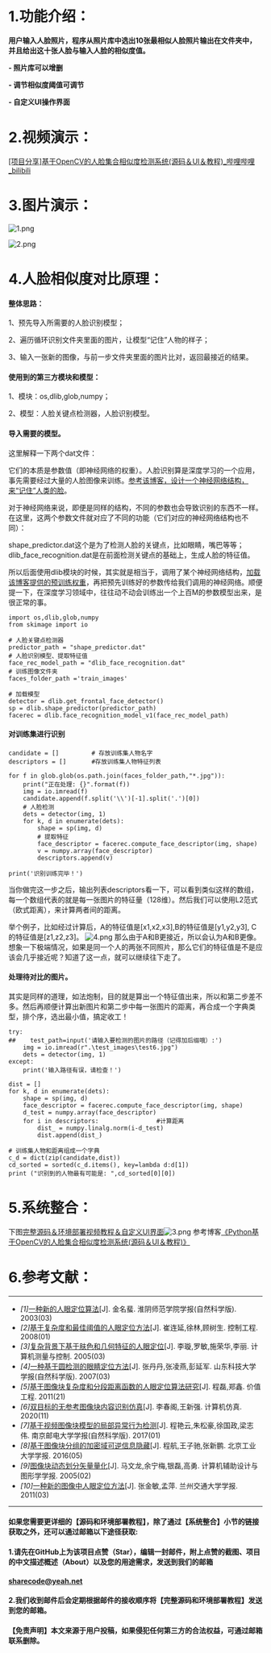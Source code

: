 ﻿
# **1.功能介绍：**

**用户****输入人脸照片****，程序从照片库中****选出10张最相似人脸照片输出在文件夹****中，并且****给出这十张人脸与输入人脸的相似度值****。**

**- 照片库可以增删**

**- 调节相似度阈值可调节**

**- 自定义UI操作界面**

# **2.视频演示：**

[[项目分享]基于OpenCV的人脸集合相似度检测系统(源码＆UI＆教程)_哔哩哔哩_bilibili](https://www.bilibili.com/video/BV1Wa41137CW/?vd_source=bc9aec86d164b67a7004b996143742dc)


# **3.图片演示：**

![1.png](c1fb0df24c7560cfd76ca9fd5d45a11c.png)

![2.png](b0b7b3650ddc71a9b93a3515cb2fa045.png)

# **4.人脸相似度对比原理：**
#### 整体思路：

1、预先导入所需要的人脸识别模型；

2、遍历循环识别文件夹里面的图片，让模型“记住”人物的样子；

3、输入一张新的图像，与前一步文件夹里面的图片比对，返回最接近的结果。

#### 使用到的第三方模块和模型：

1、模块：os,dlib,glob,numpy；

2、模型：人脸关键点检测器，人脸识别模型。

#### 导入需要的模型。

这里解释一下两个dat文件：

它们的本质是参数值（即神经网络的权重）。人脸识别算是深度学习的一个应用，事先需要经过大量的人脸图像来训练。[参考该博客，设计一个神经网络结构，来“记住”人类的脸](https://afdian.net/item?plan_id=daff878c5f4011edb19b52540025c377)。

对于神经网络来说，即便是同样的结构，不同的参数也会导致识别的东西不一样。在这里，这两个参数文件就对应了不同的功能（它们对应的神经网络结构也不同）：

shape_predictor.dat这个是为了检测人脸的关键点，比如眼睛，嘴巴等等；dlib_face_recognition.dat是在前面检测关键点的基础上，生成人脸的特征值。

所以后面使用dlib模块的时候，其实就是相当于，调用了某个神经网络结构，[加载该博客提供的预训练权重](https://mbd.pub/o/bread/Y5WUlJxp)，再把预先训练好的参数传给我们调用的神经网络。顺便提一下，在深度学习领域中，往往动不动会训练出一个上百M的参数模型出来，是很正常的事。
```
import os,dlib,glob,numpy
from skimage import io
 
# 人脸关键点检测器
predictor_path = "shape_predictor.dat"
# 人脸识别模型、提取特征值
face_rec_model_path = "dlib_face_recognition.dat"
# 训练图像文件夹
faces_folder_path ='train_images' 
 
# 加载模型
detector = dlib.get_frontal_face_detector()
sp = dlib.shape_predictor(predictor_path)
facerec = dlib.face_recognition_model_v1(face_rec_model_path)
```
#### 对训练集进行识别
```
candidate = []         # 存放训练集人物名字
descriptors = []       #存放训练集人物特征列表
 
for f in glob.glob(os.path.join(faces_folder_path,"*.jpg")):
    print("正在处理: {}".format(f))
    img = io.imread(f)
    candidate.append(f.split('\\')[-1].split('.')[0])
    # 人脸检测
    dets = detector(img, 1)
    for k, d in enumerate(dets): 
        shape = sp(img, d)
        # 提取特征
        face_descriptor = facerec.compute_face_descriptor(img, shape)
        v = numpy.array(face_descriptor) 
        descriptors.append(v)
 
print('识别训练完毕！')
```
当你做完这一步之后，输出列表descriptors看一下，可以看到类似这样的数组，每一个数组代表的就是每一张图片的特征量（128维）。然后我们可以使用L2范式（欧式距离），来计算两者间的距离。

举个例子，比如经过计算后，A的特征值是[x1,x2,x3],B的特征值是[y1,y2,y3], C的特征值是[z1,z2,z3]。
![4.png](17508e80527e8703c0b2daa05e1c8f0a.png)
那么由于A和B更接近，所以会认为A和B更像。想象一下极端情况，如果是同一个人的两张不同照片，那么它们的特征值是不是应该会几乎接近呢？知道了这一点，就可以继续往下走了。 

#### 处理待对比的图片。

其实是同样的道理，如法炮制，目的就是算出一个特征值出来，所以和第二步差不多。然后再顺便计算出新图片和第二步中每一张图片的距离，再合成一个字典类型，排个序，选出最小值，搞定收工！
```
try:
##    test_path=input('请输入要检测的图片的路径（记得加后缀哦）:')
    img = io.imread(r".\test_images\test6.jpg")
    dets = detector(img, 1)
except:
    print('输入路径有误，请检查！')
 
dist = []
for k, d in enumerate(dets):
    shape = sp(img, d)
    face_descriptor = facerec.compute_face_descriptor(img, shape)
    d_test = numpy.array(face_descriptor) 
    for i in descriptors:                #计算距离
        dist_ = numpy.linalg.norm(i-d_test)
        dist.append(dist_)
 
# 训练集人物和距离组成一个字典
c_d = dict(zip(candidate,dist))                
cd_sorted = sorted(c_d.items(), key=lambda d:d[1])
print ("识别到的人物最有可能是: ",cd_sorted[0][0])
```



# **5.系统整合：**

下图[完整源码＆环境部署视频教程＆自定义UI界面](https://s.xiaocichang.com/s/fc3048)![3.png](ee3d38db7cd199de781393005e17d6cf.png)
参考博客[《Python基于OpenCV的人脸集合相似度检测系统(源码＆UI＆教程)》](https://zhuanlan.zhihu.com/p/561111565)

# **6.参考文献：**

***
*   *[1]*[一种新的人眼定位算法](https://kns.cnki.net/kcms/detail/detail.aspx?filename=HYSK200303018&dbcode=CJFD&dbname=CJFD2003&v=_Qjs37e5DTZXPPXRRj-KlYhWEqDypNUOW2rPX08ztQNydTZBH7y0iwqlxv6W2cK2)[J]. 金名蜚.  淮阴师范学院学报(自然科学版). 2003(03)
*   *[2]*[基于复杂度和最佳阈值的人眼定位方法](https://kns.cnki.net/kcms/detail/detail.aspx?filename=JZDF200801005&dbcode=CJFD&dbname=CJFD2008&v=VMVdncVbKgsSuKQOxA3xBKML47q2NmqVxHNTahr7SIz9ED4SVpiKpSYav6hCyBFI)[J]. 崔连延,徐林,顾树生.  控制工程. 2008(01)
*   *[3]*[复杂背景下基于肤色和几何特征的人眼定位](https://kns.cnki.net/kcms/detail/detail.aspx?filename=JZCK20050300U&dbcode=CJFD&dbname=CJFD2005&v=ikGiI-mM43T8tCQvvnAlT81_dlFq_k7bdnZ3BS3UNNzn-KHyr9PAoQ5jHmXrCmJn)[J]. 李璇,罗敏,施荣华,李丽.  计算机测量与控制. 2005(03)
*   *[4]*[一种基于圆检测的眼睛定位方法](https://kns.cnki.net/kcms/detail/detail.aspx?filename=SDKY200703027&dbcode=CJFD&dbname=cjfd2007&v=PkFMXy-AC0gJJ46Ht_6-krRefBSCWNGosJO4qG7aFf3COx5LcVBImGG5kNZwKTgZ)[J]. 张丹丹,张凌燕,彭延军.  山东科技大学学报(自然科学版). 2007(03)
*   *[5]*[基于图像块复杂度和分段距离函数的人眼定位算法研究](https://kns.cnki.net/kcms/detail/detail.aspx?filename=JZGC201121134&dbcode=CJFD&dbname=CJFD2011&v=qpbc92arNdXcSUmEh9MYYWAiUF41f63RvXdcyH9bOXsbZbPY1U_W6atIEUavSUf2)[J]. 程磊,郑鑫.  价值工程. 2011(21)
*   *[6]*[双目标的无参考图像块内容识别仿真](https://kns.cnki.net/kcms/detail/detail.aspx?filename=JSJZ202011080&dbcode=CJFD&dbname=CJFD2020&v=fZZnlvjuLWOAYuSxOfe0gYHBBiqMjKy64KDz4tQ8yBoKI03PORdwA019d5ZodT3M)[J]. 李春阁,王新强.  计算机仿真. 2020(11)
*   *[7]*[基于视频图像块模型的局部异常行为检测](https://kns.cnki.net/kcms/detail/detail.aspx?filename=NJYD201701005&dbcode=CJFD&dbname=CJFD2017&v=qSZ8rNJMHKduwdp6dpHbi23l5fcKMh8OF8ciZ2yDACZ_zmcpWsfNfWzoVp4UAiUg)[J]. 程艳云,朱松豪,徐国政,梁志伟.  南京邮电大学学报(自然科学版). 2017(01)
*   *[8]*[基于图像块分组的加密域可逆信息隐藏](https://kns.cnki.net/kcms/detail/detail.aspx?filename=BJGD201605012&dbcode=CJFD&dbname=CJFD2016&v=F3uWJrHh_cGSb_iHh0tlfAzgg3oGdmClsBgkGfB1eNEz1RoIakZI2ZO-5099bwqT)[J]. 程航,王子驰,张新鹏.  北京工业大学学报. 2016(05)
*   *[9]*[图像块动态划分矢量量化](https://kns.cnki.net/kcms/detail/detail.aspx?filename=JSJF200502013&dbcode=CJFD&dbname=CJFD2005&v=8STCxsweKN00hj5fPRivEHdjPJVaAaZy4sWGJyAkByLPQnZVDLuxV3A-1NDrbvvc)[J]. 马文龙,余宁梅,银磊,高勇.  计算机辅助设计与图形学学报. 2005(02)
*   *[10]*[一种新的图像中人眼定位方法](https://kns.cnki.net/kcms/detail/detail.aspx?filename=LZTX201103023&dbcode=CJFD&dbname=CJFD2011&v=3TSSwS4jODVhGnf5Zrzemj8g-AFMEavDWKti1W6IBarKIK6OZDUymyvFFhIp3xMp)[J]. 张金敏,孟萍.  兰州交通大学学报. 2011(03)



---
#### 如果您需要更详细的【源码和环境部署教程】，除了通过【系统整合】小节的链接获取之外，还可以通过邮箱以下途径获取:
#### 1.请先在GitHub上为该项目点赞（Star），编辑一封邮件，附上点赞的截图、项目的中文描述概述（About）以及您的用途需求，发送到我们的邮箱
#### sharecode@yeah.net
#### 2.我们收到邮件后会定期根据邮件的接收顺序将【完整源码和环境部署教程】发送到您的邮箱。
#### 【免责声明】本文来源于用户投稿，如果侵犯任何第三方的合法权益，可通过邮箱联系删除。